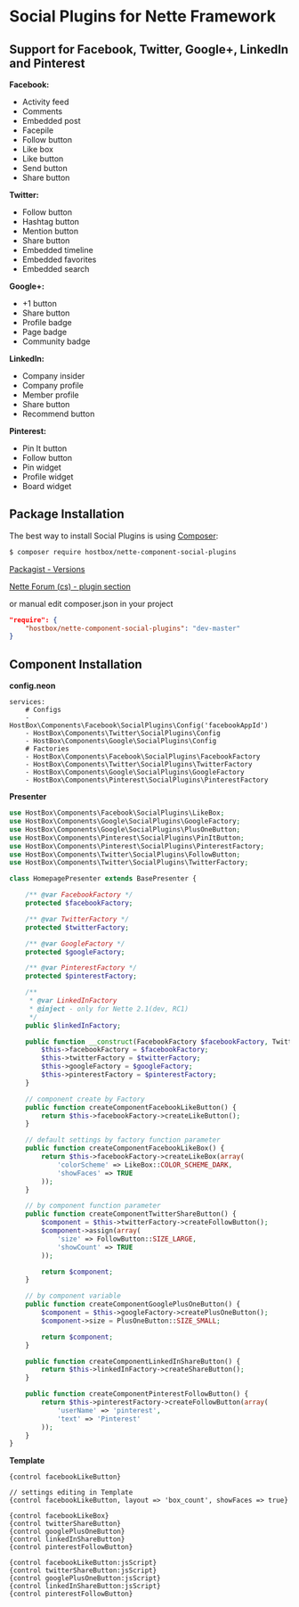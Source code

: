 Social Plugins for Nette Framework
===================


Support for Facebook, Twitter, Google+, LinkedIn and Pinterest
-------------------

**Facebook:**

- Activity feed
- Comments
- Embedded post
- Facepile
- Follow button
- Like box
- Like button
- Send button
- Share button

**Twitter:**

- Follow button
- Hashtag button
- Mention button
- Share button
- Embedded timeline
- Embedded favorites
- Embedded search

**Google+:**

- +1 button
- Share button
- Profile badge
- Page badge
- Community badge

**LinkedIn:**

- Company insider
- Company profile
- Member profile
- Share button
- Recommend button

**Pinterest:**

- Pin It button
- Follow button
- Pin widget
- Profile widget
- Board widget

Package Installation
-------------------

The best way to install Social Plugins is using [Composer](http://getcomposer.org/):

```sh
$ composer require hostbox/nette-component-social-plugins
```

[Packagist - Versions](https://packagist.org/packages/hostbox/nette-component-social-plugins)

[Nette Forum (cs) - plugin section](http://forum.nette.org/cs/16220-social-plugins-facebook-twitter-a-g)

or manual edit composer.json in your project

```json
"require": {
    "hostbox/nette-component-social-plugins": "dev-master"
}
```

Component Installation
-------------------

**config.neon**

    services:
        # Configs
        - HostBox\Components\Facebook\SocialPlugins\Config('facebookAppId')
        - HostBox\Components\Twitter\SocialPlugins\Config
        - HostBox\Components\Google\SocialPlugins\Config
        # Factories
        - HostBox\Components\Facebook\SocialPlugins\FacebookFactory
        - HostBox\Components\Twitter\SocialPlugins\TwitterFactory
        - HostBox\Components\Google\SocialPlugins\GoogleFactory
        - HostBox\Components\Pinterest\SocialPlugins\PinterestFactory


**Presenter**

```php
use HostBox\Components\Facebook\SocialPlugins\LikeBox;
use HostBox\Components\Google\SocialPlugins\GoogleFactory;
use HostBox\Components\Google\SocialPlugins\PlusOneButton;
use HostBox\Components\Pinterest\SocialPlugins\PinItButton;
use HostBox\Components\Pinterest\SocialPlugins\PinterestFactory;
use HostBox\Components\Twitter\SocialPlugins\FollowButton;
use HostBox\Components\Twitter\SocialPlugins\TwitterFactory;

class HomepagePresenter extends BasePresenter {

    /** @var FacebookFactory */
    protected $facebookFactory;

    /** @var TwitterFactory */
    protected $twitterFactory;

    /** @var GoogleFactory */
    protected $googleFactory;

    /** @var PinterestFactory */
    protected $pinterestFactory;

    /**
     * @var LinkedInFactory
     * @inject - only for Nette 2.1(dev, RC1)
     */
    public $linkedInFactory;

    public function __construct(FacebookFactory $facebookFactory, TwitterFactory $twitterFactory, GoogleFactory $googleFactory, PinterestFactory $pinterestFactory) {
        $this->facebookFactory = $facebookFactory;
        $this->twitterFactory = $twitterFactory;
        $this->googleFactory = $googleFactory;
        $this->pinterestFactory = $pinterestFactory;
    }

    // component create by Factory
    public function createComponentFacebookLikeButton() {
        return $this->facebookFactory->createLikeButton();
    }

    // default settings by factory function parameter
    public function createComponentFacebookLikeBox() {
        return $this->facebookFactory->createLikeBox(array(
            'colorScheme' => LikeBox::COLOR_SCHEME_DARK,
            'showFaces' => TRUE
        ));
    }

    // by component function parameter
    public function createComponentTwitterShareButton() {
        $component = $this->twitterFactory->createFollowButton();
        $component->assign(array(
            'size' => FollowButton::SIZE_LARGE,
            'showCount' => TRUE
        ));

        return $component;
    }

    // by component variable
    public function createComponentGooglePlusOneButton() {
        $component = $this->googleFactory->createPlusOneButton();
        $component->size = PlusOneButton::SIZE_SMALL;

        return $component;
    }

    public function createComponentLinkedInShareButton() {
        return $this->linkedInFactory->createShareButton();
    }

    public function createComponentPinterestFollowButton() {
        return $this->pinterestFactory->createFollowButton(array(
            'userName' => 'pinterest',
            'text' => 'Pinterest'
        ));
    }
}
```

**Template**


    {control facebookLikeButton}

    // settings editing in Template
    {control facebookLikeButton, layout => 'box_count', showFaces => true}

    {control facebookLikeBox}
    {control twitterShareButton}
    {control googlePlusOneButton}
    {control linkedInShareButton}
    {control pinterestFollowButton}

    {control facebookLikeButton:jsScript}
    {control twitterShareButton:jsScript}
    {control googlePlusOneButton:jsScript}
    {control linkedInShareButton:jsScript}
    {control pinterestFollowButton}
